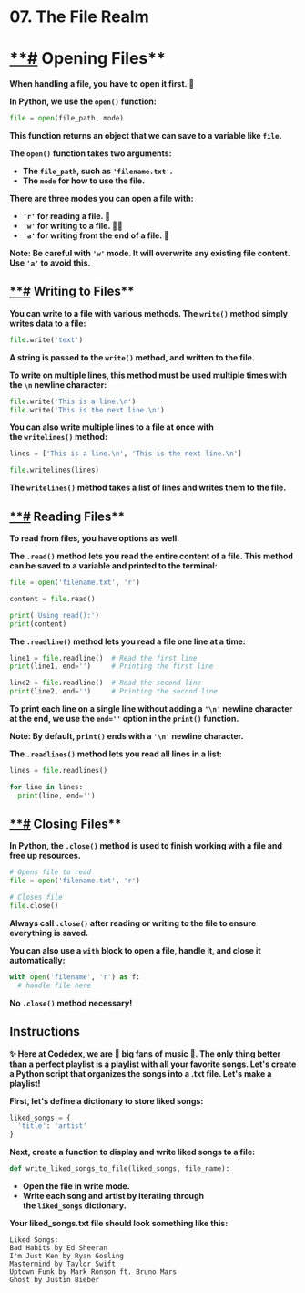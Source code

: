 # 07. The File Realm

# [**#](https://www.codedex.io/intermediate-python/07-the-file-realm#opening-files) Opening Files**

**When handling a file, you have to open it first. 🔑**

**In Python, we use the `open()` function:**

```python
file = open(file_path, mode)

```

**This function returns an object that we can save to a variable like `file`.**

**The `open()` function takes two arguments:**

- **The `file_path`, such as `'filename.txt'`.**
- **The `mode` for how to use the file.**

**There are three modes you can open a file with:**

- **`'r'` for reading a file. 📖**
- **`'w'` for writing to a file. ✍🏼**
- **`'a'` for writing from the end of a file. 📝**

**Note: Be careful with `'w'` mode. It will overwrite any existing file content. Use `'a'` to avoid this.**

## [**#](https://www.codedex.io/intermediate-python/07-the-file-realm#writing-to-files) Writing to Files**

**You can write to a file with various methods. The `write()` method simply writes data to a file:**

```python
file.write('text')

```

**A string is passed to the `write()` method, and written to the file.**

**To write on multiple lines, this method must be used multiple times with the `\n` newline character:**

```python
file.write('This is a line.\n')
file.write('This is the next line.\n')

```

**You can also write multiple lines to a file at once with the `writelines()` method:**

```python
lines = ['This is a line.\n', 'This is the next line.\n']

file.writelines(lines)

```

**The `writelines()` method takes a list of lines and writes them to the file.**

## [**#](https://www.codedex.io/intermediate-python/07-the-file-realm#reading-files) Reading Files**

**To read from files, you have options as well.**

**The `.read()` method lets you read the entire content of a file. This method can be saved to a variable and printed to the terminal:**

```python
file = open('filename.txt', 'r')

content = file.read()

print('Using read():')
print(content)

```

**The `.readline()` method lets you read a file one line at a time:**

```python
line1 = file.readline()  # Read the first line
print(line1, end='')     # Printing the first line

line2 = file.readline()  # Read the second line
print(line2, end='')     # Printing the second line

```

**To print each line on a single line without adding a `'\n'` newline character at the end, we use the `end=''` option in the `print()` function.**

**Note: By default, `print()` ends with a `'\n'` newline character.**

**The `.readlines()` method lets you read all lines in a list:**

```python
lines = file.readlines()

for line in lines:
  print(line, end='')

```

## [**#](https://www.codedex.io/intermediate-python/07-the-file-realm#closing-files) Closing Files**

**In Python, the `.close()` method is used to finish working with a file and free up resources.**

```python
# Opens file to read
file = open('filename.txt', 'r')

# Closes file
file.close()

```

**Always call `.close()` after reading or writing to the file to ensure everything is saved.**

**You can also use a `with` block to open a file, handle it, and close it automatically:**

```python
with open('filename', 'r') as f:
  # handle file here

```

**No `.close()` method necessary!**

## **Instructions**

**✨ Here at Codédex, we are 🤩 big fans of music 🎹. The only thing better than a perfect playlist is a playlist with all your favorite songs. Let's create a Python script that organizes the songs into a .txt file. Let's make a playlist!**

**First, let's define a dictionary to store liked songs:**

```python
liked_songs = {
  'title': 'artist'
}

```

**Next, create a function to display and write liked songs to a file:**

```python
def write_liked_songs_to_file(liked_songs, file_name):

```

- **Open the file in write mode.**
- **Write each song and artist by iterating through the `liked_songs` dictionary.**

**Your liked_songs.txt file should look something like this:**

```
Liked Songs:
Bad Habits by Ed Sheeran
I'm Just Ken by Ryan Gosling
Mastermind by Taylor Swift
Uptown Funk by Mark Ronson ft. Bruno Mars
Ghost by Justin Bieber
```